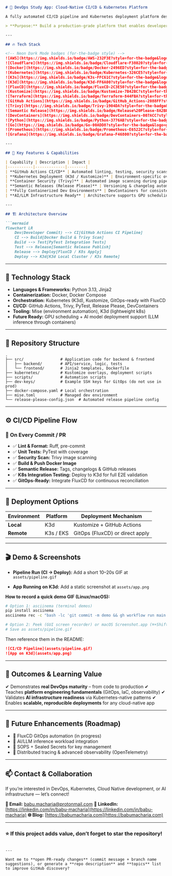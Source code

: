 


````markdown
# 🚀 DevOps Study App: Cloud-Native CI/CD & Kubernetes Platform

A fully automated CI/CD pipeline and Kubernetes deployment platform designed to simulate **real-world production infrastructure**. This project demonstrates **end-to-end DevOps best practices**, including GitOps workflows, automated testing, container security, infrastructure automation, and AI-ready deployment patterns.

> **Purpose:** Build a production-grade platform that enables developers to ship applications faster, safer, and with zero manual intervention.

---

## 🔥 Tech Stack

<!-- Neon Dark Mode badges (for-the-badge style) -->
![AWS](https://img.shields.io/badge/AWS-232F3E?style=for-the-badge&logo=amazon-aws&logoColor=FF9900)
![Cloudflare](https://img.shields.io/badge/Cloudflare-F38020?style=for-the-badge&logo=cloudflare&logoColor=white)
![Docker](https://img.shields.io/badge/Docker-2496ED?style=for-the-badge&logo=docker&logoColor=white)
![Kubernetes](https://img.shields.io/badge/Kubernetes-326CE5?style=for-the-badge&logo=kubernetes&logoColor=white)
![K3s](https://img.shields.io/badge/K3s-FFC61C?style=for-the-badge&logo=rancher&logoColor=white)
![K3d](https://img.shields.io/badge/K3d-FF6A00?style=for-the-badge&logo=docker&logoColor=white)
![FluxCD](https://img.shields.io/badge/FluxCD-2C3E50?style=for-the-badge&logo=flux&logoColor=white)
![Kustomize](https://img.shields.io/badge/Kustomize-7B42BC?style=for-the-badge&logo=kubernetes&logoColor=white)
![Terraform](https://img.shields.io/badge/Terraform-844FBA?style=for-the-badge&logo=terraform&logoColor=white)
![GitHub Actions](https://img.shields.io/badge/GitHub_Actions-2088FF?style=for-the-badge&logo=githubactions&logoColor=white)
![Trivy](https://img.shields.io/badge/Trivy-1904DA?style=for-the-badge&logo=trivy&logoColor=white)
![Semantic Release](https://img.shields.io/badge/Release%20Please-8A2BE2?style=for-the-badge&logo=semanticrelease&logoColor=white)
![DevContainers](https://img.shields.io/badge/DevContainers-007ACC?style=for-the-badge&logo=visualstudiocode&logoColor=white)
![Python](https://img.shields.io/badge/Python-3776AB?style=for-the-badge&logo=python&logoColor=white)
![Go](https://img.shields.io/badge/Go-00ADD8?style=for-the-badge&logo=go&logoColor=white)
![Prometheus](https://img.shields.io/badge/Prometheus-E6522C?style=for-the-badge&logo=prometheus&logoColor=white)
![Grafana](https://img.shields.io/badge/Grafana-F46800?style=for-the-badge&logo=grafana&logoColor=white)

---

## 🔧 Key Features & Capabilities

| Capability | Description | Impact |
|-----------|-------------|--------|
| **GitHub Actions CI/CD** | Automated linting, testing, security scans, and release pipelines | 🚀 Reduce deployment effort by ~90% |
| **Kubernetes Deployment (K3d / Kustomize)** | Environment-specific overlays with GitOps compatibility | ✅ Zero-drift deployments |
| **Container Security (Trivy)** | Automated image scanning during pipeline | 🔒 Shift-left security |
| **Semantic Releases (Release Please)** | Versioning & changelog automation | 📦 Production-ready cadence |
| **Fully Containerized Dev Environments** | DevContainers for consistent onboarding | 🧪 No more “works on my machine” |
| **AI/LLM Infrastructure Ready** | Architecture supports GPU scheduling & inference workloads | 🤖 Future-proof infra |

---

## 🏗 Architecture Overview

```mermaid
flowchart LR
    Dev(Developer Commit) --> CI[GitHub Actions CI Pipeline]
    CI --> Build[Docker Build & Trivy Scan]
    Build --> Test[PyTest Integration Tests]
    Test --> Release[Semantic Release Publish]
    Release --> Deploy[FluxCD / K8s Apply]
    Deploy --> K3d[K3d Local Cluster / K3s Remote]
````

---

## 🧠 Technology Stack

* **Languages & Frameworks:** Python 3.13, Jinja2
* **Containerization:** Docker, Docker Compose
* **Orchestration:** Kubernetes (K3d), Kustomize, GitOps-ready with FluxCD
* **CI/CD:** GitHub Actions, Trivy, PyTest, Release Please, DevContainers
* **Tooling:** Mise (environment automation), K3d (lightweight k8s)
* **Future Ready:** GPU scheduling + AI model deployment support (LLM inference through containers)

---

## 📁 Repository Structure

```text
.
├── src/                # Application code for backend & frontend
│   ├── backend/        # API/service, logic, tests
│   └── frontend/       # Jinja2 templates, Dockerfile
├── kubernetes/         # Kustomize overlays, deployment scripts
├── scripts/            # Automation scripts
├── dev-keys/           # Example SSH keys for GitOps (do not use in prod)
├── docker-compose.yaml # Local orchestration
├── mise.toml           # Managed dev environment
└── release-please-config.json  # Automated release pipeline config
```

---

## ⚙️ CI/CD Pipeline Flow

### 🔄 On Every Commit / PR

* ✅ **Lint & Format:** Ruff, pre-commit
* ✅ **Unit Tests:** PyTest with coverage
* ✅ **Security Scan:** Trivy image scanning
* ✅ **Build & Push Docker Image**
* ✅ **Semantic Release:** Tags, changelogs & GitHub releases
* ✅ **K8s Integration Testing:** Deploy to K3d for full E2E validation
* ✅ **GitOps-Ready:** Integrate FluxCD for continuous reconciliation

---

## 🚀 Deployment Options

| Environment | Platform  | Deployment Mechanism            |
| ----------- | --------- | ------------------------------- |
| **Local**   | K3d       | Kustomize + GitHub Actions      |
| **Remote**  | K3s / EKS | GitOps (FluxCD) or direct apply |

---

## 🎬 Demo & Screenshots

* **Pipeline Run (CI → Deploy):**
  Add a short 10–20s GIF at `assets/pipeline.gif`

* **App Running on K3d:**
  Add a static screenshot at `assets/app.png`

**How to record a quick demo GIF (Linux/macOS):**

```bash
# Option 1: asciinema (terminal demos)
pip install asciinema
asciinema rec -c "bash -lc 'git commit -m demo && gh workflow run main.yml && gh run watch'"

# Option 2: Peek (GUI screen recorder) or macOS Screenshot.app (⌘+Shift+5)
# Save as assets/pipeline.gif
```

Then reference them in the README:

```markdown
![CI/CD Pipeline](assets/pipeline.gif)
![App on K3d](assets/app.png)
```

---

## 🌟 Outcomes & Learning Value

✔ Demonstrates **real DevOps maturity** – from code to production
✔ Teaches **platform engineering fundamentals** (GitOps, IaC, observability)
✔ Validates **AI infrastructure readiness** via Kubernetes-native patterns
✔ Enables **scalable, reproducible deployments** for any cloud-native app

---

## 📌 Future Enhancements (Roadmap)

* 🔄 FluxCD GitOps automation (in progress)
* 🤖 AI/LLM inference workload integration
* 🔐 SOPS + Sealed Secrets for key management
* 🔎 Distributed tracing & advanced observability (OpenTelemetry)

---


## 📫 Contact & Collaboration

If you’re interested in DevOps, Kubernetes, Cloud Native development, or AI infrastructure — let’s connect!

**📧 Email:** [babu.macharia@protonmail.com](mailto:babu.macharia@protonmail.com)
**🔗 LinkedIn:** [https://linkedin.com/in/babu-macharia](https://linkedin.com/in/babu-macharia)
**🌐 Blog:** [https://babumacharia.com](https://babumacharia.com)

---

### ⭐ If this project adds value, don’t forget to star the repository!

```

---

Want me to **open PR-ready changes** (commit message + branch name suggestions), or generate a **repo description** and **topics** list to improve GitHub discovery?
```
